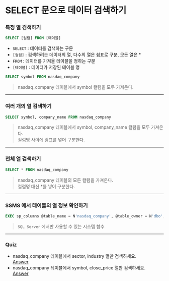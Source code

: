 # SELECT 문으로 데이터 검색하기

### 특정 열 검색하기

```sql
SELECT [컬럼] FROM [테이블]
```
- `SELECT` : 데이터를 검색하는 구문
- `[컬럼]` : 검색하려는 데이터의 열, 다수의 열은 쉼표로 구분, 모든 열은 *
- `FROM` : 데이터를 가져올 테이블을 정하는 구문
- `[테이블]` : 데이터가 저장된 테이블 명

```sql
SELECT symbol FROM nasdaq_company
```
> nasdaq_company 테이블에서 symbol 컬럼을 모두 가져온다.

---

### 여러 개의 열 검색하기
```sql
SELECT symbol, company_name FROM nasdaq_company
```
> nasdaq_company 테이블에서 symbol, company_name 컬럼을 모두 가져온다.  
> 컬럼명 사이에 쉼표를 넣어 구분한다.

---

### 전체 열 검색하기
```sql
SELECT * FROM nasdaq_company
```
> nasdaq_company 테이블의 모든 컬럼을 가져온다.  
> 컬럼명 대신 *를 넣어 구분한다.

---

### SSMS 에서 테이블의 열 정보 확인하기
```sql
EXEC sp_columns @table_name = N'nasdaq_company', @table_owner = N'dbo';
```
> `SQL Server` 에서만 사용할 수 있는 시스템 함수

---

### Quiz
- nasdaq_company 테이블에서 sector, industry 열만 검색하세요.  
[Answer](../QuerySQLs/SELECT_Quiz_1.sql)
- nasdaq_company 테이블에서 symbol, close_price 열만 검색하세요.  
[Answer](../QuerySQLs/SELECT_Quiz_2.sql)